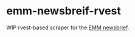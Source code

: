 # emm-newsbreif-rvest

WIP rvest-based scraper for the [EMM newsbrief](https://emm.newsbrief.eu/NewsBrief/).